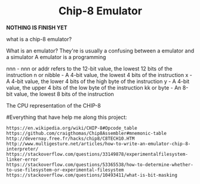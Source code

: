 <h1 align="center">Chip-8 Emulator</h1>

__NOTHING IS FINISH YET__

what is a chip-8 emulator? 

What is an emulator?
They're is usually a confusing between a emulator and a simulator A emulator is a programming



nnn - nnn or addr refers to the 12-bit value, the lowest 12 bits of the instruction
n or nibble - A 4-bit value, the lowest 4 bits of the instruction
x - A 4-bit value, the lower 4 bits of the high byte of the instruction
y - A 4-bit value, the upper 4 bits of the low byte of the instruction
kk or byte - An 8-bit value, the lowest 8 bits of the instruction

The CPU representation of the CHIP-8

#Everything that have help me along this project:
```
https://en.wikipedia.org/wiki/CHIP-8#Opcode_table
https://github.com/craigthomas/Chip8Assembler#mnemonic-table
http://devernay.free.fr/hacks/chip8/C8TECH10.HTM
http://www.multigesture.net/articles/how-to-write-an-emulator-chip-8-interpreter/
https://stackoverflow.com/questions/33149878/experimentalfilesystem-linker-error
https://stackoverflow.com/questions/53365538/how-to-determine-whether-to-use-filesystem-or-experimental-filesystem
https://stackoverflow.com/questions/10493411/what-is-bit-masking
```

